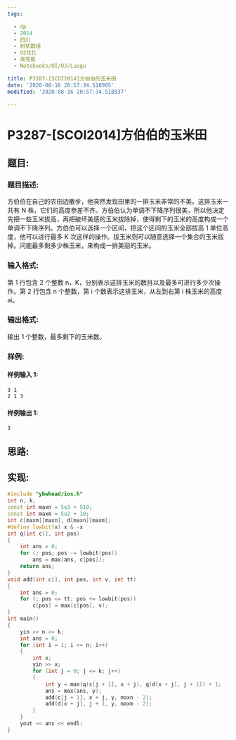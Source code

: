 ```yaml
---
tags:

  - dp
  - 2014
  - 四川
  - 树状数组
  - O2优化
  - 高性能
  - Notebooks/OI/OJ/Luogu

title: P3287-[SCOI2014]方伯伯的玉米田
date: '2020-08-16 20:57:34.518905'
modified: '2020-08-16 20:57:34.518937'

---
```


# P3287-[SCOI2014]方伯伯的玉米田

## 题目:

### 题目描述:

方伯伯在自己的农田边散步，他突然发现田里的一排玉米非常的不美。这排玉米一共有 N 株，它们的高度参差不齐。方伯伯认为单调不下降序列很美，所以他决定先把一些玉米拔高，再把破坏美感的玉米拔除掉，使得剩下的玉米的高度构成一个单调不下降序列。方伯伯可以选择一个区间，把这个区间的玉米全部拔高 1 单位高度，他可以进行最多 K 次这样的操作。拔玉米则可以随意选择一个集合的玉米拔掉。问能最多剩多少株玉米，来构成一排美丽的玉米。

### 输入格式:

第 1 行包含 2 个整数 n，K，分别表示这排玉米的数目以及最多可进行多少次操作。第 2 行包含 n 个整数，第 i 个数表示这排玉米，从左到右第 i 株玉米的高度 ai。

### 输出格式:

输出 1 个整数，最多剩下的玉米数。

### 样例:

#### 样例输入 1:

``` 
3 1
2 1 3
```

#### 样例输出 1:

``` 
3
```

## 思路:

## 实现:

``` cpp
#include "ybwhead/ios.h"
int n, k;
const int maxn = 5e3 + 510;
const int maxm = 5e2 + 10;
int c[maxm][maxn], d[maxn][maxm];
#define lowbit(x) x & -x
int q(int c[], int pos)
{
    int ans = 0;
    for (; pos; pos -= lowbit(pos))
        ans = max(ans, c[pos]);
    return ans;
}
void add(int c[], int pos, int v, int tt)
{
    int ans = 0;
    for (; pos <= tt; pos += lowbit(pos))
        c[pos] = max(c[pos], v);
}
int main()
{
    yin >> n >> k;
    int ans = 0;
    for (int i = 1; i <= n; i++)
    {
        int x;
        yin >> x;
        for (int j = 0; j <= k; j++)
        {
            int y = max(q(c[j + 1], x + j), q(d[x + j], j + 1)) + 1;
            ans = max(ans, y);
            add(c[j + 1], x + j, y, maxn - 2);
            add(d[x + j], j + 1, y, maxm - 2);
        }
    }
    yout << ans << endl;
}
```

